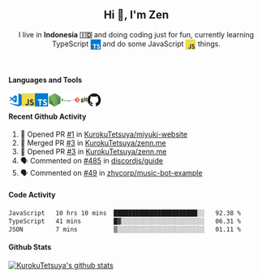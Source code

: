 <h2 align="center"> Hi 👋, I'm Zen</h2>
<p align="center">I live in <b>Indonesia 🇮🇩</b> and doing coding just for fun, currently learning TypeScript <img align="center" alt="Typescript" width="20px" src="https://raw.githubusercontent.com/github/explore/78df643247d429f6cc873026c0622819ad797942/topics/typescript/typescript.png" /> and do some JavaScript <img align="center" alt="JavaScript" width="20px" src="https://raw.githubusercontent.com/github/explore/80688e429a7d4ef2fca1e82350fe8e3517d3494d/topics/javascript/javascript.png" /> things.</p>

<br />

#### Languages and Tools

<img align="left" alt="Visual Studio Code" width="26px" src="https://raw.githubusercontent.com/github/explore/80688e429a7d4ef2fca1e82350fe8e3517d3494d/topics/visual-studio-code/visual-studio-code.png" />
<img align="left" alt="JavaScript" width="26px" src="https://raw.githubusercontent.com/github/explore/80688e429a7d4ef2fca1e82350fe8e3517d3494d/topics/javascript/javascript.png" />
<img align="left" alt="Typescript" width="26px" src="https://raw.githubusercontent.com/github/explore/78df643247d429f6cc873026c0622819ad797942/topics/typescript/typescript.png" /><img align="left" alt="Node.js" width="26px" src="https://raw.githubusercontent.com/github/explore/80688e429a7d4ef2fca1e82350fe8e3517d3494d/topics/nodejs/nodejs.png" />
<img align="left" alt="MongoDB" width="26px" src="https://raw.githubusercontent.com/github/explore/80688e429a7d4ef2fca1e82350fe8e3517d3494d/topics/mongodb/mongodb.png" />
<img align="left" alt="Git" width="26px" src="https://raw.githubusercontent.com/github/explore/80688e429a7d4ef2fca1e82350fe8e3517d3494d/topics/git/git.png" />
<img align="left" alt="GitHub" width="26px" src="https://raw.githubusercontent.com/github/explore/78df643247d429f6cc873026c0622819ad797942/topics/github/github.png" />


<br/>

#### Recent Github Activity

<!--START_SECTION:activity-->
1. 💪 Opened PR [#1](https://github.com/KurokuTetsuya/miyuki-website/pull/1) in [KurokuTetsuya/miyuki-website](https://github.com/KurokuTetsuya/miyuki-website)
2. 🎉 Merged PR [#3](https://github.com/KurokuTetsuya/zenn.me/pull/3) in [KurokuTetsuya/zenn.me](https://github.com/KurokuTetsuya/zenn.me)
3. 💪 Opened PR [#3](https://github.com/KurokuTetsuya/zenn.me/pull/3) in [KurokuTetsuya/zenn.me](https://github.com/KurokuTetsuya/zenn.me)
4. 🗣 Commented on [#485](https://github.com/discordjs/guide/issues/485) in [discordjs/guide](https://github.com/discordjs/guide)
5. 🗣 Commented on [#49](https://github.com/zhycorp/music-bot-example/issues/49) in [zhycorp/music-bot-example](https://github.com/zhycorp/music-bot-example)
<!--END_SECTION:activity-->


#### Code Activity

<!--START_SECTION:waka-->
```text
JavaScript   10 hrs 10 mins  ███████████████████████░░   92.38 % 
TypeScript   41 mins         █▓░░░░░░░░░░░░░░░░░░░░░░░   06.31 % 
JSON         7 mins          ▒░░░░░░░░░░░░░░░░░░░░░░░░   01.11 % 
```
<!--END_SECTION:waka-->

#### Github Stats

[![KurokuTetsuya's github stats](https://github-readme-stats.vercel.app/api?username=kurokutetsuya&show_icons=true&count_private=true&include_all_commits=true&hide_title=true)](https://github.com/anuraghazra/github-readme-stats)

